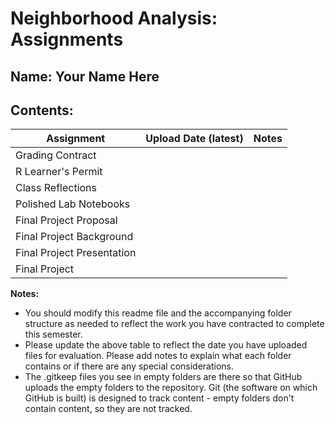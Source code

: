 # Neighborhood Analysis: Assignments

## **Name:** Your Name Here

## Contents:

| Assignment | Upload Date (latest) | Notes |
|-|-|-|
| Grading Contract |  |  |
| R Learner's Permit |  |  |
| Class Reflections |  |  |
| Polished Lab Notebooks |  |  |
| Final Project Proposal |  |  |
| Final Project Background |  |  |
| Final Project Presentation |  |  |
| Final Project |  |  |

**Notes:** 

- You should modify this readme file and the accompanying folder structure as needed to reflect the work you have contracted to complete this semester.
- Please update the above table to reflect the date you have uploaded files for evaluation. Please add notes to explain what each folder contains or if there are any special considerations.
- The .gitkeep files you see in empty folders are there so that GitHub uploads the empty folders to the repository. Git (the software on which GitHub is built) is designed to track content - empty folders don't contain content, so they are not tracked.
